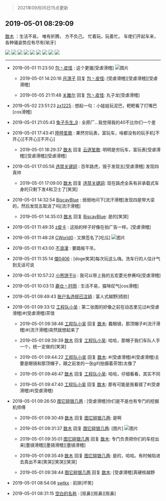 > 2021年09月05日15点更新
<link rel="stylesheet" href="https://cdn.jsdelivr.net/gh/taotie6/sampleJSON@main/css/photo_show.css">


 ## 2019-05-01 08:29:09 

 [㪚木](https://www.coolapk.com/feed/11502797?shareKey=YWQ0M2FmMWE0OTA2NjEzMTc0Yjc~) ：生活不易，
唯有折腾，
方不负己。
忙着玩，玩着忙。
车佬们开起车来，
各种骚姿势应有尽有[呲牙] 

<div class="album">
<img class="img-item" src="https://image.coolapk.com/feed/2019/0501/08/1081091_0512_9477@672x380.gif" />
<img class="img-item" src="https://image.coolapk.com/feed/2019/0501/08/1081091_0522_8915@672x380.gif" />
<img class="img-item" src="https://image.coolapk.com/feed/2019/0501/08/1081091_0529_8819@1440x1080.jpg" />
<img class="img-item" src="https://image.coolapk.com/feed/2019/0501/08/1081091_0532_5@1096x606.jpg" />
<img class="img-item" src="https://image.coolapk.com/feed/2019/0501/08/1081091_0535_3861@1920x1080.jpg" />
<img class="img-item" src="https://image.coolapk.com/feed/2019/0501/08/1081091_0538_2311@1920x1080.jpg" />
<img class="img-item" src="https://image.coolapk.com/feed/2019/0501/08/1081091_0541_0609@1080x1920.jpg" />
<img class="img-item" src="https://image.coolapk.com/feed/2019/0501/08/1081091_0544_2044@1920x1080.jpg" />
<img class="img-item" src="https://image.coolapk.com/feed/2019/0501/08/1081091_0547_1386@1920x1080.jpg" />
</div>

 ------- 

- 2019-05-01 11:23:50 [包丶皮怪](uid=2097949) : 这个更骚[受虐滑稽] ![图片](https://image.coolapk.com/feed/2019/0312/14/2285400_1552371082_9282@252x460.gif)

    - 2019-05-01 14:20:16 [月溟子](uid=853883) 回复 [包丶皮怪](uid=2097949): [受虐滑稽][受虐滑稽][受虐滑稽] 

    - 2019-05-05 21:11:48 [关雎尔](uid=1894365) 回复 [包丶皮怪](uid=2097949): 丸子龙[受虐滑稽] 

- 2019-05-02 23:51:23 [zx1225](uid=617621) : 想起一句：小娃娃玩泥巴，粑粑看了打嘴巴[cos滑稽] 

- 2019-05-01 21:05:43 [兔子先生_9](uid=491409) : 全原厂…我觉得我的40不比你们一个差 

- 2019-05-01 17:43:41 [陸陸笙歌](uid=476715) : 果然穷玩表，富玩车，啥都没有的玩手机[不开心][不开心][不开心] 

    - 2019-05-01 18:29:37 [㪚木](uid=1081091) 回复 [云逐笙歌](uid=476715): 明明是穷玩车，富玩表[受虐滑稽][受虐滑稽][受虐滑稽] 

- 2019-05-01 17:05:56 [违禁关键詞](uid=798885) : 百年路虎，毁于发现五[受虐滑稽]
发现四真帅 

    - 2019-05-01 17:09:00 [㪚木](uid=1081091) 回复 [违禁关键詞](uid=798885): 现在路虎全系有非承载式车身的只剩下发4和卫士了[笑哭] 

- 2019-05-01 14:32:54 [BiscayBlue](uid=1704960) : 弱弱地问下[流汗滑稽]发现四是带大梁的，然后发现五取消了吗[流汗滑稽] 

    - 2019-05-01 14:35:03 [㪚木](uid=1081091) 回复 [BiscayBlue](uid=1704960): 是的[笑哭] 

- 2019-05-01 11:49:35 [z皮卡](uid=1896403) : 这拍的样子好像在拍广告一样。[受虐滑稽] 

- 2019-05-01 11:48:28 [CWorld0](uid=2555202) : 又换签名了[吃瓜] ![图片](https://image.coolapk.com/feed/2019/0501/09/1384771_77fc2a9e_5655_7662@501x448.jpg)

- 2019-05-01 11:43:00 [不浪漫](uid=1293716) : 要踏板干吊， 

- 2019-05-01 11:35:14 [傑0406](uid=1631572) : [doge笑哭]每次玩这么嗨。洗车行的人估计气到无话可说 

- 2019-05-01 10:57:22 [小熊饼干iii](uid=1415079) : 我可以带上我的五宏菱光参赛吗[受虐滑稽] 

- 2019-05-01 10:03:13 [鹿仓丶时雨](uid=786001) : 生活不易，猫咪叹气[cos滑稽] 

- 2019-05-01 09:49:43 [账户名违规已注销](uid=1039732) : 富人式越野[捂脸] 

- 2019-05-01 09:33:12 [工程队小吴](uid=970294) : 第二张图的好像之前在动态里见过#(受虐滑稽)#(受虐滑稽)茶馆 

    - 2019-05-01 09:38:46 [工程队小吴](uid=970294) 回复 [㪚木](uid=1081091): 戴眼镜，那顶帽子#(流汗滑稽)#(流汗滑稽)突然就想起来了 

    - 2019-05-01 09:39:39 [㪚木](uid=1081091) 回复 [工程队小吴](uid=970294): 哈哈，那帽子我们车队人手一个，统一定做的[笑哭] 

    - 2019-05-01 09:44:22 [工程队小吴](uid=970294) 回复 [㪚木](uid=1081091): #(受虐滑稽)#(受虐滑稽)主要是眼镜和那顶帽子，跟之前发的一张gif(拍摄着茶馆)太像了 

    - 2019-05-01 09:46:47 [㪚木](uid=1081091) 回复 [工程队小吴](uid=970294): 哈哈，仔细看看，其实不同 

    - 2019-05-01 09:47:40 [工程队小吴](uid=970294) 回复 [㪚木](uid=1081091): 那有可能是我看错了#(受虐滑稽)#(受虐滑稽) 

- 2019-05-01 09:26:50 [图它碎银几两](uid=1746579) : [受虐滑稽]你们是不是也有专门的挖掘机师傅 

    - 2019-05-01 09:30:49 [㪚木](uid=1081091) 回复 [图它碎银几两](uid=1746579): 是啊 

    - 2019-05-01 09:31:37 [㪚木](uid=1081091) 回复 [图它碎银几两](uid=1746579): [图片] ![图片](https://image.coolapk.com/feed/2019/0501/09/1081091_4294_84@1920x1080.jpg)

    - 2019-05-01 09:35:01 [图它碎银几两](uid=1746579) 回复 [㪚木](uid=1081091): 专门负责把你们的车挖出来[墨镜滑稽][墨镜滑稽][墨镜滑稽] 

    - 2019-05-01 09:35:49 [㪚木](uid=1081091) 回复 [图它碎银几两](uid=1746579): 是的，哈哈。有时候陷进去真出不来[笑哭][笑哭][笑哭] 

    - 2019-05-01 09:38:44 [图它碎银几两](uid=1746579) 回复 [㪚木](uid=1081091): [受虐滑稽]真硬核越野 

- 2019-05-01 08:54:08 [swtkx](uid=790461) : 前排[坏笑] 

- 2019-05-01 08:31:15 [空白的名称](uid=633904) : [抠鼻][抠鼻][抠鼻] 


